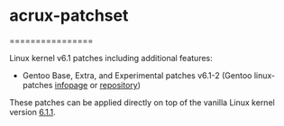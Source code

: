 # acrux-patchset
================

Linux kernel v6.1 patches including additional features:

- Gentoo Base, Extra, and Experimental patches v6.1-2 (Gentoo linux-patches [infopage](http://dev.gentoo.org/~mpagano/genpatches/) or [repository](https://gitweb.gentoo.org/proj/linux-patches.git))

These patches can be applied directly on top of the vanilla Linux kernel version [6.1.1](https://cdn.kernel.org/pub/linux/kernel/v6.x/linux-6.1.1.tar.xz).
